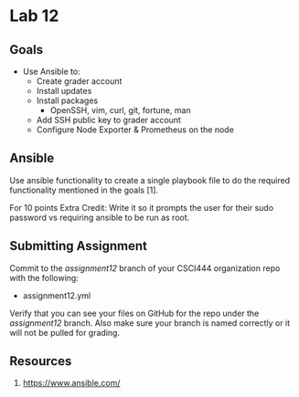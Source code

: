 # Lab 12

## Goals

* Use Ansible to:
    * Create grader account
    * Install updates
    * Install packages
        * OpenSSH, vim, curl, git, fortune, man
    * Add SSH public key to grader account
    * Configure Node Exporter & Prometheus on the node

## Ansible

Use ansible functionality to create a single playbook file to do the required functionality mentioned in the goals [1].

For 10 points Extra Credit: Write it so it prompts the user for their sudo password vs requiring ansible to be run as root.

## Submitting Assignment

Commit to the *assignment12* branch of your CSCI444 organization repo with the following:

* assignment12.yml

Verify that you can see your files on GitHub for the repo under the *assignment12* branch. Also make sure your branch is named correctly or it will not be pulled for grading.


## Resources

1. https://www.ansible.com/